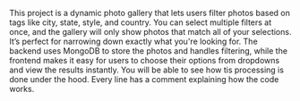 This project is a dynamic photo gallery that lets users filter photos based on tags like city, state, style, and country. You can select multiple filters at once, and the gallery will only show photos that match all of your selections. It’s perfect for narrowing down exactly what you're looking for. The backend uses MongoDB to store the photos and handles filtering, while the frontend makes it easy for users to choose their options from dropdowns and view the results instantly. You will be able to see how tis processing is done under the hood. Every line has a comment explaining how the code works.
